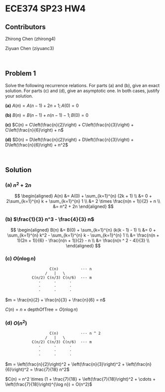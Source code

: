 # ECE374 SP23 HW4

## Contributors

Zhirong Chen (zhirong4)

Ziyuan Chen (ziyuanc3)

<br>

## Problem 1

Solve the following recurrence relations. For parts (a) and (b), give an exact solution. For parts (c) and (d), give an asymptotic one. In both cases, justify your solution.


**(a)** $A(n) = A(n − 1) + 2n + 1; A(0) = 0$

**(b)** $B(n) = B(n − 1) + n(n − 1) − 1; B(0) = 0$

**(c)** $C(n) = C\left(\frac{n}{2}\right) + C\left(\frac{n}{3}\right) + C\left(\frac{n}{6}\right) + n$

**(d)** $D(n) = D\left(\frac{n}{2}\right) + D\left(\frac{n}{3}\right) + D\left(\frac{n}{6}\right) + n^2$

<br>

## Solution

### **(a)** $n^2 + 2n$

$$ \begin{aligned}
A(n) &= A(0) + \sum_{k=1}^{n} (2k + 1) \\
&= 0 + 2\sum_{k=1}^{n} k + \sum_{k=1}^{n} 1 \\
&= 2 \times \frac{n(n + 1)}{2} + n \\
&= n^2 + 2n
\end{aligned} $$

### **(b)** $\frac{1}{3} n^3 - \frac{4}{3} n$

$$ \begin{aligned}
B(n) &= B(0) + \sum_{k=1}^{n} (k(k - 1) - 1) \\
&= 0 + \sum_{k=1}^{n} k^2 - \sum_{k=1}^{n} k - \sum_{k=1}^{n} 1 \\
&= \frac{n(n + 1)(2n + 1)}{6} - \frac{n(n + 1)}{2} - n \\
&= \frac{n(n ^ 2 - 4)}{3} \\
\end{aligned} $$

### **(c)** $O(n \log n)$

```
                    C(n)          ··· n
                  /   |   \
            C(n/2) C(n/3) C(n/6)  ··· m
               ·      ·      ·
               ·      ·      ·
               ·      ·      ·
```

$m = \frac{n}{2} + \frac{n}{3} + \frac{n}{6} = n$

$C(n) = n \times \text{depthOfTree} = O(n \log n)$

### **(d)** $O(n^2)$

```
                    C(n)          ··· n ^ 2
                  /   |   \
            C(n/2) C(n/3) C(n/6)  ··· m
               ·      ·      ·
               ·      ·      ·
               ·      ·      ·
```

$m = \left(\frac{n}{2}\right)^2 + \left(\frac{n}{3}\right)^2 + \left(\frac{n}{6}\right)^2 = \frac{7}{18} n^2$

$C(n) = n^2 \times (1 + \frac{7}{18} + \left(\frac{7}{18}\right)^2 + \cdots + \left(\frac{7}{18}\right)^{\log n}) = O(n^2)$
